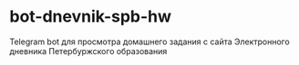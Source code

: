 # bot-dnevnik-spb-hw
Telegram bot для просмотра домашнего задания с сайта Электронного дневника Петербуржского образования 
